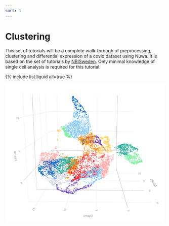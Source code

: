 ```yaml
---
sort: 1
---
```


# Clustering

This set of tutorials will be a complete walk-through of preprocessing, clustering and differential expression of a covid dataset using Nuwa. It is based on the set of tutorials by [NBISweden](https://nbisweden.github.io/workshop-scRNAseq/home_contents.html). Only minimal knowledge of single cell analysis is required for this tutorial. 

{% include list.liquid all=true %}

<img alt='page screenshot' src='https://raw.githubusercontent.com/nuwa-genomics/Nuwa/main/docs/assets/images/screenshots/clustering_tutorial/plotly_cluster.png'>
